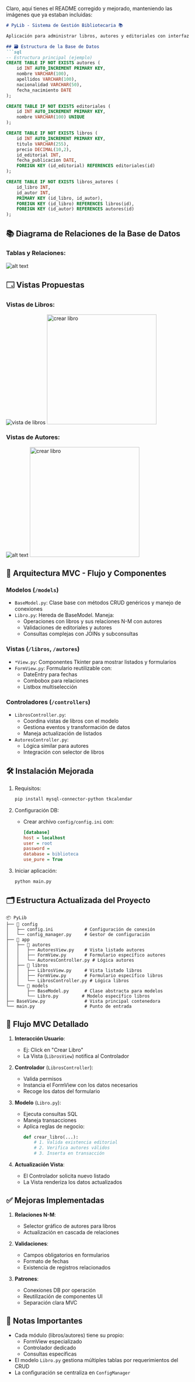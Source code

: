Claro, aquí tienes el README corregido y mejorado, manteniendo las imágenes que ya estaban incluidas:

```markdown
# PyLib - Sistema de Gestión Bibliotecaria 📚

Aplicación para administrar libros, autores y editoriales con interfaz gráfica (Tkinter) y arquitectura MVC.

## 🗃️ Estructura de la Base de Datos
```sql
-- Estructura principal (ejemplo)
CREATE TABLE IF NOT EXISTS autores (
    id INT AUTO_INCREMENT PRIMARY KEY,
    nombre VARCHAR(100),
    apellidos VARCHAR(100),
    nacionalidad VARCHAR(50),
    fecha_nacimiento DATE
);

CREATE TABLE IF NOT EXISTS editoriales (
    id INT AUTO_INCREMENT PRIMARY KEY,
    nombre VARCHAR(100) UNIQUE
);

CREATE TABLE IF NOT EXISTS libros (
    id INT AUTO_INCREMENT PRIMARY KEY,
    titulo VARCHAR(255),
    precio DECIMAL(10,2),
    id_editorial INT,
    fecha_publicacion DATE,
    FOREIGN KEY (id_editorial) REFERENCES editoriales(id)
);

CREATE TABLE IF NOT EXISTS libros_autores (
    id_libro INT,
    id_autor INT,
    PRIMARY KEY (id_libro, id_autor),
    FOREIGN KEY (id_libro) REFERENCES libros(id),
    FOREIGN KEY (id_autor) REFERENCES autores(id)
);
```

## 📚 Diagrama de Relaciones de la Base de Datos

### Tablas y Relaciones:

![alt text](./assets/images/image.png)

## 🗔 Vistas Propuestas

### Vistas de Libros:

![vista de libros](./assets/images/vista_libros.png)
<img src="./assets/images/crear_libro.png" alt="crear libro" height="300" width="300">

### Vistas de Autores:

![alt text](./assets/images/vista_autores.png)
<img src="./assets/images/crear_autor.png" alt="crear libro" height="300" width="300">

## 🐍 Arquitectura MVC - Flujo y Componentes

### **Modelos** (`/models`)
- `BaseModel.py`: Clase base con métodos CRUD genéricos y manejo de conexiones
- `Libro.py`: Hereda de BaseModel. Maneja:
  - Operaciones con libros y sus relaciones N-M con autores
  - Validaciones de editoriales y autores
  - Consultas complejas con JOINs y subconsultas

### **Vistas** (`/libros`, `/autores`)
- `*View.py`: Componentes Tkinter para mostrar listados y formularios
- `FormView.py`: Formulario reutilizable con:
  - DateEntry para fechas
  - Combobox para relaciones
  - Listbox multiselección

### **Controladores** (`/controllers`)
- `LibrosController.py`: 
  - Coordina vistas de libros con el modelo
  - Gestiona eventos y transformación de datos
  - Maneja actualización de listados
- `AutoresController.py`:
  - Lógica similar para autores
  - Integración con selector de libros

## 🛠️ Instalación Mejorada
1. Requisitos:
   ```bash
   pip install mysql-connector-python tkcalendar
   ```

2. Configuración DB:
   - Crear archivo `config/config.ini` con:
     ```ini
     [database]
     host = localhost
     user = root
     password = 
     database = biblioteca
     use_pure = True
     ```

3. Iniciar aplicación:
   ```bash
   python main.py
   ```

## 🗂️ Estructura Actualizada del Proyecto
```
📦 PyLib
├── 📂 config
│   ├── config.ini            # Configuración de conexión
│   └── config_manager.py     # Gestor de configuración
├── 📂 app
│   ├── 📂 autores
│   │   ├── AutoresView.py    # Vista listado autores
│   │   ├── FormView.py       # Formulario específico autores
│   │   └── AutoresController.py # Lógica autores
│   ├── 📂 libros
│   │   ├── LibrosView.py     # Vista listado libros
│   │   ├── FormView.py       # Formulario específico libros
│   │   └── LibrosController.py # Lógica libros
│   └── 📂 models
│       ├── BaseModel.py      # Clase abstracta para modelos
│       └── Libro.py         # Modelo específico libros
├── BaseView.py               # Vista principal contenedora
└── main.py                   # Punto de entrada
```

## 🔄 Flujo MVC Detallado
1. **Interacción Usuario**:
   - Ej: Click en "Crear Libro"
   - La Vista (`LibrosView`) notifica al Controlador

2. **Controlador** (`LibrosController`):
   - Valida permisos
   - Instancia el FormView con los datos necesarios
   - Recoge los datos del formulario

3. **Modelo** (`Libro.py`):
   - Ejecuta consultas SQL
   - Maneja transacciones
   - Aplica reglas de negocio:
     ```python
     def crear_libro(...):
         # 1. Valida existencia editorial
         # 2. Verifica autores válidos
         # 3. Inserta en transacción
     ```

4. **Actualización Vista**:
   - El Controlador solicita nuevo listado
   - La Vista renderiza los datos actualizados

## ✅ Mejoras Implementadas
1. **Relaciones N-M**:
   - Selector gráfico de autores para libros
   - Actualización en cascada de relaciones

2. **Validaciones**:
   - Campos obligatorios en formularios
   - Formato de fechas
   - Existencia de registros relacionados

3. **Patrones**:
   - Conexiones DB por operación
   - Reutilización de componentes UI
   - Separación clara MVC

## 📌 Notas Importantes
- Cada módulo (libros/autores) tiene su propio:
  - FormView especializado
  - Controlador dedicado
  - Consultas específicas
- El modelo `Libro.py` gestiona múltiples tablas por requerimientos del CRUD
- La configuración se centraliza en `ConfigManager`
